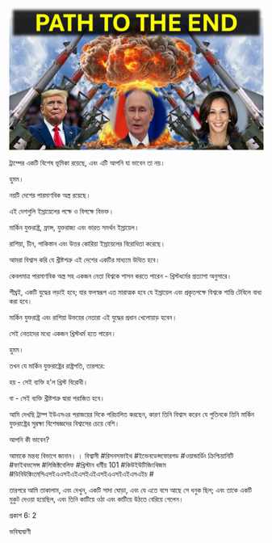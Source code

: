 ![Video cover image](../cover.jpg "cover photo")

ট্রাম্পের একটি বিশেষ ভূমিকা রয়েছে, এবং এটি আপনি যা ভাবেন তা নয়।

হুমম।

নয়টি দেশের পারমাণবিক অস্ত্র রয়েছে।

এই দেশগুলি ইস্রায়েলের পক্ষে ও বিপক্ষে বিভক্ত।

মার্কিন যুক্তরাষ্ট্র, ফ্রান্স, যুক্তরাজ্য এবং ভারত সমর্থন ইস্রায়েল।

রাশিয়া, চীন, পাকিস্তান এবং উত্তর কোরিয়া ইস্রায়েলের বিরোধিতা করেছে।

আমরা বিশ্বাস করি যে খ্রীষ্টশত্রু এই দেশের একটির মাধ্যমে উত্থিত হবে।

কেবলমাত্র পারমাণবিক অস্ত্র সহ একজন নেতা বিশ্বকে শাসন করতে পারেন - খ্রিস্টধর্মের প্রত্যাশা অনুসারে।

শীঘ্রই, একটি যুদ্ধের লড়াই হবে; যার ফলস্বরূপ এত মারাত্মক হবে যে ইস্রায়েল এবং প্রকৃতপক্ষে বিশ্বকে শান্তি টেবিলে বাধ্য করা হবে।

মার্কিন যুক্তরাষ্ট্র এবং রাশিয়া উভয়ের নেতারা এই যুদ্ধের প্রধান খেলোয়াড় হবেন।

সেই নেতাদের মধ্যে একজন খ্রিস্টধর্ম হতে পারেন।

হুমম।

তখন যে মার্কিন যুক্তরাষ্ট্রের রাষ্ট্রপতি, তারপরে:

হয় - সেই ব্যক্তি হ'ল খ্রিস্ট বিরোধী।

বা - সেই ব্যক্তি খ্রীষ্টশত্রু দ্বারা পরাজিত হবে।

আমি দেখছি ট্রাম্প ইউএসএর পরাজয়ের দিকে পরিচালিত করছেন, কারণ তিনি বিশ্বাস করেন যে পুতিনকে তিনি মার্কিন যুক্তরাষ্ট্রের সুরক্ষা বিশেষজ্ঞদের বিশ্বাসের চেয়ে বেশি।

আপনি কী ভাবেন?

আমাকে মন্তব্য বিভাগে জানান। । বিশ্বাসী #রিসনসফাইথ #ইভেনডেন্সফোরগড #ওয়ান্ডার্ডিং ক্রিশ্চিয়ানিটি #ফাইথভসেন্স #লিজিক্টবেলিফ #খ্রিস্টান ধর্মীয় 101 #কিউইউটিজিংথিজম #ডিবিউঙ্কিংমেসিএসইএএসইএইএসইএইএসইএএসইএইএসএইচ # 

তারপরে আমি তাকালাম, এবং দেখুন, একটি সাদা ঘোড়া, এবং যে এতে বসে আছে সে ধনুক ছিল; এবং তাকে একটি মুকুট দেওয়া হয়েছিল, এবং তিনি কাটিয়ে ওঠা এবং কাটিয়ে উঠতে বেরিয়ে গেলেন।

প্রকাশ 6: 2

ভবিষ্যদ্বাণী